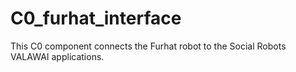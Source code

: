 # C0_furhat_interface
This C0 component connects the Furhat robot to the Social Robots VALAWAI applications.

